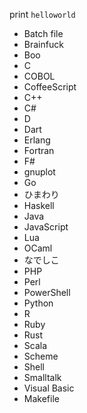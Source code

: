 print `helloworld`

* Batch file
* Brainfuck
* Boo
* C
* COBOL
* CoffeeScript
* C++
* C#
* D
* Dart
* Erlang
* Fortran
* F#
* gnuplot
* Go
* ひまわり
* Haskell
* Java
* JavaScript
* Lua
* OCaml
* なでしこ
* PHP
* Perl
* PowerShell
* Python
* R
* Ruby
* Rust
* Scala
* Scheme
* Shell
* Smalltalk
* Visual Basic
* Makefile
